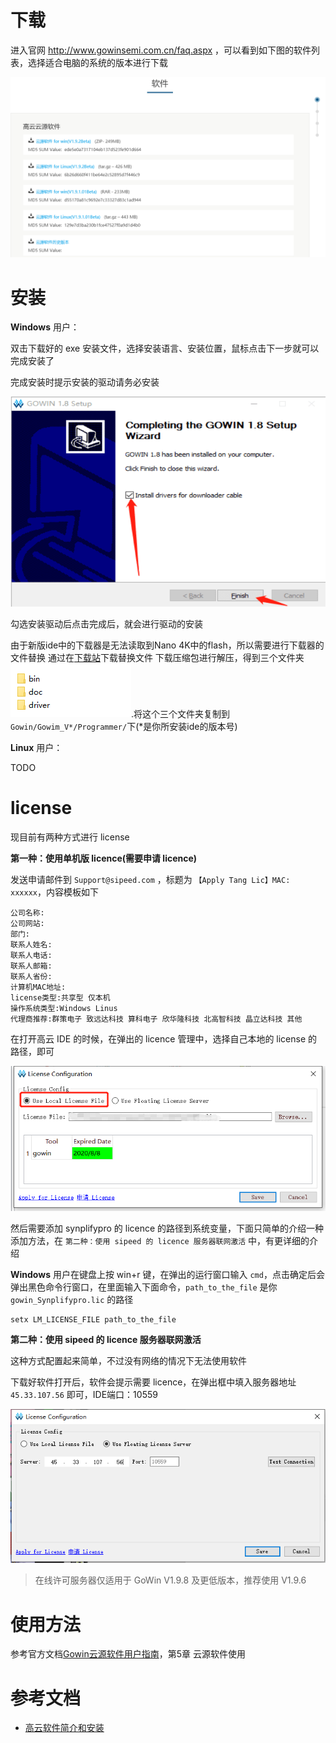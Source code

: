 # 下载

进入官网 http://www.gowinsemi.com.cn/faq.aspx ，可以看到如下图的软件列表，选择适合电脑的系统的版本进行下载

![1-1](./../../../assets/gowin_down.png)

# 安装

**Windows** 用户：

双击下载好的 exe 安装文件，选择安装语言、安装位置，鼠标点击下一步就可以完成安装了

完成安装时提示安装的驱动请务必安装

![2-1](./../../../assets/gowin_install.png)

勾选安装驱动后点击完成后，就会进行驱动的安装

由于新版ide中的下载器是无法读取到Nano 4K中的flash，所以需要进行下载器的文件替换
通过在[下载站](https://dl.sipeed.com/shareURL/TANG/Nano%204K/IDE)下载替换文件
下载压缩包进行解压，得到三个文件夹![](./../../../assets/Nano-4K/4K-ide.png).将这个三个文件夹复制到`Gowin/Gowim_V*/Programmer/`下(*是你所安装ide的版本号)

**Linux** 用户：

TODO

# license

现目前有两种方式进行 license

**第一种：使用单机版 licence(需要申请 licence)**

发送申请邮件到 `Support@sipeed.com` ，标题为 `【Apply Tang Lic】MAC: xxxxxx`，内容模板如下

```
公司名称:
公司网站:
部门:
联系人姓名:
联系人电话:
联系人邮箱:
联系人省份:
计算机MAC地址:
license类型:共享型 仅本机
操作系统类型:Windows Linus
代理商推荐:群策电子 致远达科技 算科电子 欣华隆科技 北高智科技 晶立达科技 其他
```

在打开高云 IDE 的时候，在弹出的 licence 管理中，选择自己本地的 license 的路径，即可

![3-5](./../../../assets/lic_file_5.png)

然后需要添加 synplifypro 的 licence 的路径到系统变量，下面只简单的介绍一种添加方法，在 `第二种：使用 sipeed 的 licence 服务器联网激活` 中，有更详细的介绍

**Windows** 用户在键盘上按 win+r 键，在弹出的运行窗口输入 `cmd`，点击确定后会弹出黑色命令行窗口，在里面输入下面命令，`path_to_the_file` 是你 `gowin_Synplifypro.lic` 的路径

```
setx LM_LICENSE_FILE path_to_the_file
```

**第二种：使用 sipeed 的 licence 服务器联网激活**

这种方式配置起来简单，不过没有网络的情况下无法使用软件

下载好软件打开后，软件会提示需要 licence，在弹出框中填入服务器地址 `45.33.107.56` 即可，IDE端口：10559

![3-6](./../../../assets/lic_remote_1.png)

> 在线许可服务器仅适用于 GoWin V1.9.8 及更低版本，推荐使用 V1.9.6
# 使用方法

参考官方文档[Gowin云源软件用户指南](http://cdn.gowinsemi.com.cn/SUG100-1.8_Gowin%E4%BA%91%E6%BA%90%E8%BD%AF%E4%BB%B6%E7%94%A8%E6%88%B7%E6%8C%87%E5%8D%97.pdf)，第5章 云源软件使用

# 参考文档

+ [高云软件简介和安装](http://cdn.gowinsemi.com.cn/%E9%AB%98%E4%BA%91%E8%BD%AF%E4%BB%B6%E7%AE%80%E4%BB%8B%E5%92%8C%E5%AE%89%E8%A3%85.pdf)

